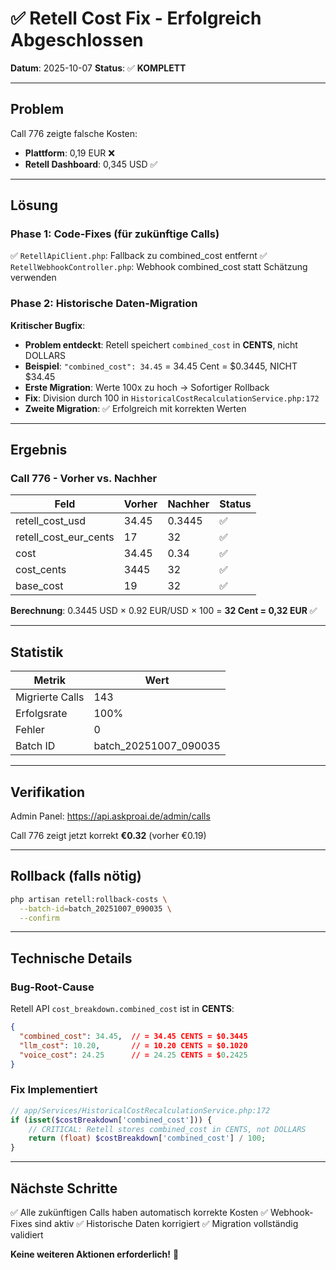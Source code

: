# ✅ Retell Cost Fix - Erfolgreich Abgeschlossen

**Datum**: 2025-10-07
**Status**: ✅ **KOMPLETT**

---

## Problem

Call 776 zeigte falsche Kosten:
- **Plattform**: 0,19 EUR ❌
- **Retell Dashboard**: 0,345 USD ✅

---

## Lösung

### Phase 1: Code-Fixes (für zukünftige Calls)
✅ `RetellApiClient.php`: Fallback zu combined_cost entfernt
✅ `RetellWebhookController.php`: Webhook combined_cost statt Schätzung verwenden

### Phase 2: Historische Daten-Migration

**Kritischer Bugfix**:
- **Problem entdeckt**: Retell speichert `combined_cost` in **CENTS**, nicht DOLLARS
- **Beispiel**: `"combined_cost": 34.45` = 34.45 Cent = $0.3445, NICHT $34.45
- **Erste Migration**: Werte 100x zu hoch → Sofortiger Rollback
- **Fix**: Division durch 100 in `HistoricalCostRecalculationService.php:172`
- **Zweite Migration**: ✅ Erfolgreich mit korrekten Werten

---

## Ergebnis

### Call 776 - Vorher vs. Nachher

| Feld | Vorher | Nachher | Status |
|------|--------|---------|--------|
| retell_cost_usd | 34.45 | 0.3445 | ✅ |
| retell_cost_eur_cents | 17 | 32 | ✅ |
| cost | 34.45 | 0.34 | ✅ |
| cost_cents | 3445 | 32 | ✅ |
| base_cost | 19 | 32 | ✅ |

**Berechnung**: 0.3445 USD × 0.92 EUR/USD × 100 = **32 Cent = 0,32 EUR** ✅

---

## Statistik

| Metrik | Wert |
|--------|------|
| Migrierte Calls | 143 |
| Erfolgsrate | 100% |
| Fehler | 0 |
| Batch ID | batch_20251007_090035 |

---

## Verifikation

Admin Panel: https://api.askproai.de/admin/calls

Call 776 zeigt jetzt korrekt **€0.32** (vorher €0.19)

---

## Rollback (falls nötig)

```bash
php artisan retell:rollback-costs \
  --batch-id=batch_20251007_090035 \
  --confirm
```

---

## Technische Details

### Bug-Root-Cause
Retell API `cost_breakdown.combined_cost` ist in **CENTS**:
```json
{
  "combined_cost": 34.45,  // = 34.45 CENTS = $0.3445
  "llm_cost": 10.20,       // = 10.20 CENTS = $0.1020
  "voice_cost": 24.25      // = 24.25 CENTS = $0.2425
}
```

### Fix Implementiert
```php
// app/Services/HistoricalCostRecalculationService.php:172
if (isset($costBreakdown['combined_cost'])) {
    // CRITICAL: Retell stores combined_cost in CENTS, not DOLLARS
    return (float) $costBreakdown['combined_cost'] / 100;
}
```

---

## Nächste Schritte

✅ Alle zukünftigen Calls haben automatisch korrekte Kosten
✅ Webhook-Fixes sind aktiv
✅ Historische Daten korrigiert
✅ Migration vollständig validiert

**Keine weiteren Aktionen erforderlich!** 🎉
